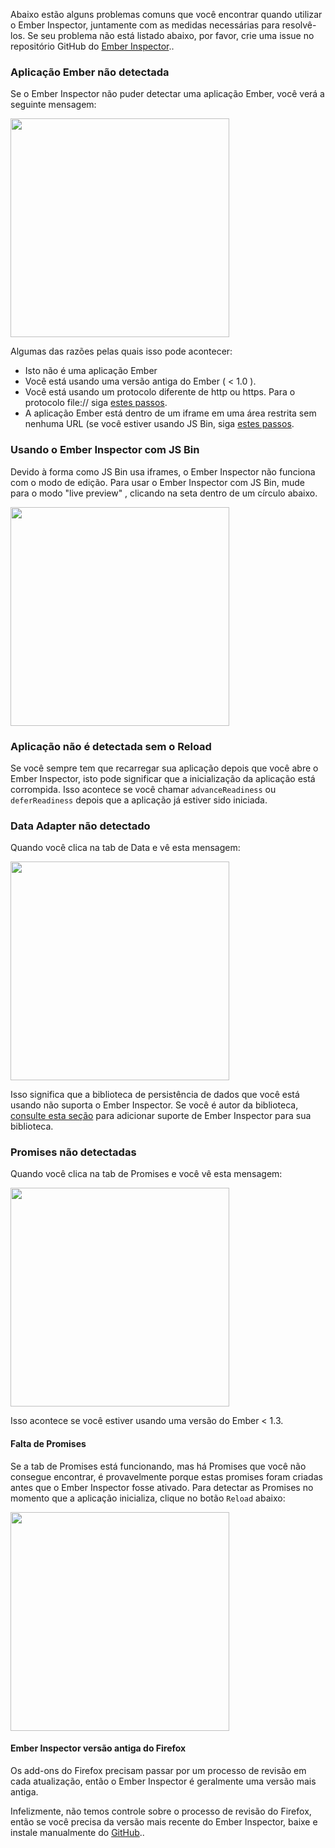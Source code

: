 Abaixo estão alguns problemas comuns que você encontrar quando utilizar o Ember Inspector, juntamente com as medidas necessárias para resolvê-los. Se seu problema não está listado abaixo, por favor, crie uma issue no repositório GitHub do [Ember Inspector](https://github.com/emberjs/ember-inspector)..

### Aplicação Ember não detectada

Se o Ember Inspector não puder detectar uma aplicação Ember, você verá a seguinte mensagem:

<img
src="../../images/guides/ember-inspector/troubleshooting-application-not-detected.png" width="350" />

Algumas das razões pelas quais isso pode acontecer:

- Isto não é uma aplicação Ember
- Você está usando uma versão antiga do Ember ( < 1.0 ).
- Você está usando um protocolo diferente de http ou https. Para o protocolo file:// siga [estes passos](../installation/#toc_file-protocol).
- A aplicação Ember está dentro de um iframe em uma área restrita sem nenhuma URL (se você estiver usando JS Bin, siga [estes passos](#toc_using-the-inspector-with-js-bin).

### Usando o Ember Inspector com JS Bin

Devido à forma como JS Bin usa iframes, o Ember Inspector não funciona com o modo de edição. Para usar o Ember Inspector com JS Bin, mude para o modo "live preview" , clicando na seta dentro de um círculo abaixo. 

<img src="../../images/guides/ember-inspector/troubleshooting-jsbin.png" width="350" />

### Aplicação não é detectada sem o Reload

Se você sempre tem que recarregar sua aplicação depois que você abre o Ember Inspector, isto pode significar que a inicialização da aplicação está corrompida. Isso acontece se você chamar `advanceReadiness` ou `deferReadiness` depois que a aplicação já estiver sido iniciada.

### Data Adapter não detectado

Quando você clica na tab de Data e vê esta mensagem:

<img src="../../images/guides/ember-inspector/troubleshooting-data-adapter.png" width="350" />

Isso significa que a biblioteca de persistência de dados que você está usando não suporta o Ember Inspector. Se você é autor da biblioteca, [consulte esta seção](../data/#toc_building-a-data-custom-adapter) para adicionar suporte de Ember Inspector para sua biblioteca.

### Promises não detectadas

Quando você clica na tab de Promises e você vê esta mensagem:

<img src="../../images/guides/ember-inspector/troubleshooting-promises-not-detected.png" width="350" />

Isso acontece se você estiver usando uma versão do Ember < 1.3.

#### Falta de Promises

Se a tab de Promises está funcionando, mas há Promises que você não consegue encontrar, é provavelmente porque estas promises foram criadas antes que o Ember Inspector fosse ativado. Para detectar as Promises no momento que a aplicação inicializa, clique no botão `Reload` abaixo:

<img src="../../images/guides/ember-inspector/troubleshooting-promises-toolbar.png" width="350" />

#### Ember Inspector versão antiga do Firefox

Os add-ons do Firefox precisam passar por um processo de revisão em cada atualização, então o Ember Inspector é geralmente uma versão mais antiga.

Infelizmente, não temos controle sobre o processo de revisão do Firefox, então se você precisa da versão mais recente do Ember Inspector, baixe e instale manualmente do [GitHub](https://github.com/emberjs/ember-inspector)..
